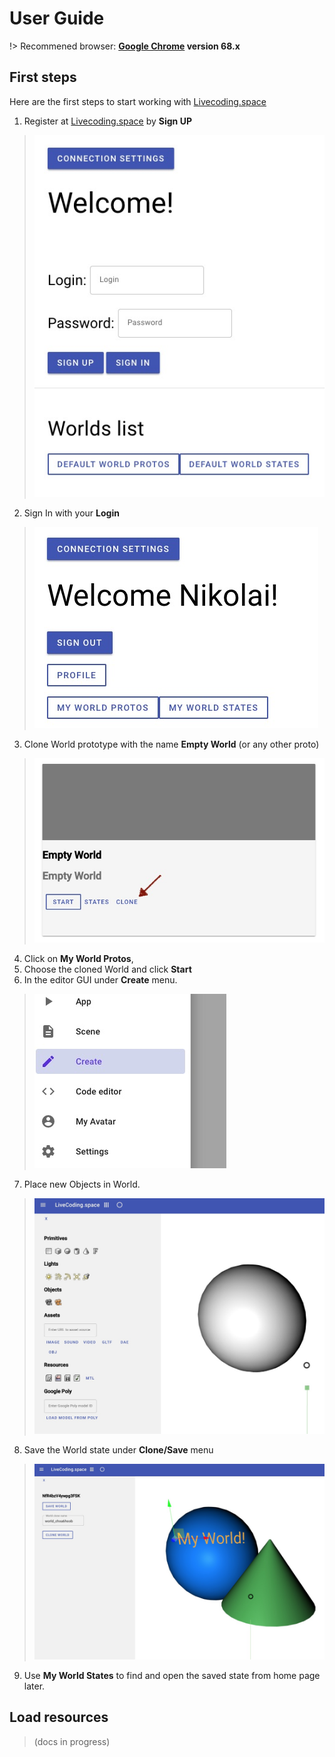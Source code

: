 # User Guide

!> Recommened browser: **[Google Chrome](https://www.google.com/chrome/) version 68.x**

## First steps

Here are the first steps to start working with [Livecoding.space](https://livecoding.space)


1. Register at [Livecoding.space](https://livecoding.space) by **Sign UP**
>![logo](_images/firststeps/001.jpg ':size=200')
2. Sign In with your **Login**
>![logo](_images/firststeps/002.jpg ':size=200')
3. Clone World prototype with the name **Empty World** (or any other proto)
>![logo](_images/firststeps/003.jpg ':size=300')
4. Click on **My World Protos**, 
5. Choose the cloned World and click **Start**
6. In the editor GUI under **Create** menu.
>![logo](_images/firststeps/004.jpg ':size=200')
7. Place new Objects in World.
>![logo](_images/firststeps/005.jpg ':size=400')
8. Save the World state under **Clone/Save** menu 
>![logo](_images/firststeps/008.jpg ':size=500')
9. Use **My World States** to find and open the saved state from home page later. 

## Load resources

>(docs in progress)





